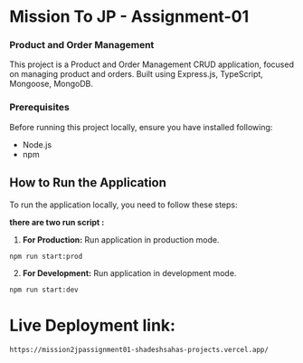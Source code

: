 # Mission To JP - Assignment-01

### Product and Order Management

This project is a Product and Order Management CRUD application, focused on managing product and orders. Built using Express.js, TypeScript, Mongoose, MongoDB.

### Prerequisites

Before running this project locally, ensure you have installed following:

- Node.js
- npm

## How to Run the Application

To run the application locally, you need to follow these steps:

**there are two run script :**

1. **For Production:** Run application in production mode.

```
npm run start:prod

```

2. **For Development:** Run application in development mode.

```
npm run start:dev

```

# Live Deployment link:

```
https://mission2jpassignment01-shadeshsahas-projects.vercel.app/
```
